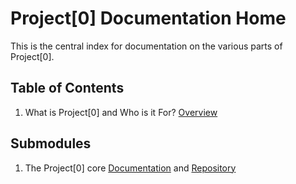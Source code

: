 # Project[0] Documentation Home

This is the central index for documentation on the various parts of Project[0].

## Table of Contents

1. What is Project[0] and Who is it For? [Overview](overview)

## Submodules

1. The Project[0] core [Documentation](submodules/core/index) and [Repository](http://www.github.com/Project-0/core)